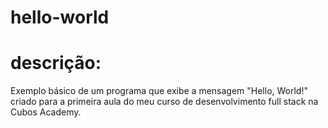 # hello-world 
# descrição:  
Exemplo básico de um programa que exibe a mensagem "Hello, World!" criado para a primeira aula do meu curso de desenvolvimento full stack na Cubos Academy. 
